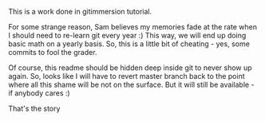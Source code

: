 This is a work done in gitimmersion tutorial.

For some strange reason, Sam believes my memories fade at the rate when I should need to re-learn git every year :)
This way, we will end up doing basic math on a yearly basis. So, this is a little bit of cheating - yes, some commits to fool the grader.

Of course, this readme should be hidden deep inside git to never show up again. So, looks like I will have to revert master branch back to the point where all this shame will be not on the surface. But it will still be available - if anybody cares :)

That's the story

